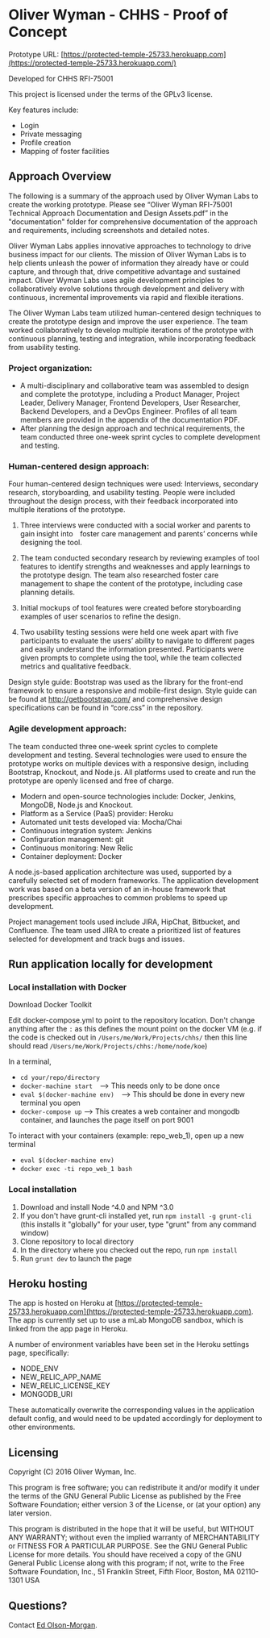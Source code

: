 # Oliver Wyman - CHHS - Proof of Concept

Prototype URL: [https://protected-temple-25733.herokuapp.com](https://protected-temple-25733.herokuapp.com/)

Developed for CHHS RFI-75001

This project is licensed under the terms of the GPLv3 license.

Key features include:

* Login
* Private messaging
* Profile creation
* Mapping of foster facilities

## Approach Overview

The following is a summary of the approach used by Oliver Wyman Labs to create the working prototype. Please see “Oliver Wyman RFI-75001 Technical Approach Documentation and Design Assets.pdf” in the "documentation" folder for comprehensive documentation of the approach and requirements, including screenshots and detailed notes. 

Oliver Wyman Labs applies innovative approaches to technology to drive business impact for our clients. The mission of Oliver Wyman Labs is to help clients unleash the power of information they already have or could capture, and through that, drive competitive advantage and sustained impact. Oliver Wyman Labs uses agile development principles to collaboratively evolve solutions through development and delivery with continuous, incremental improvements via rapid and flexible iterations.

The Oliver Wyman Labs team utilized human-centered design techniques to create the prototype design and improve the user experience. The team worked collaboratively to develop multiple iterations of the prototype with continuous planning, testing and integration, while incorporating feedback from usability testing.

### Project organization: 

* A multi-disciplinary and collaborative team was assembled to design and complete the prototype, including a Product Manager, Project Leader, Delivery Manager, Frontend Developers, User Researcher, Backend Developers, and a DevOps Engineer. Profiles of all team members are provided in the appendix of the documentation PDF.
* After planning the design approach and technical requirements, the team conducted three one-week sprint cycles to complete development and testing.

### Human-centered design approach:

Four human-centered design techniques were used: Interviews, secondary research, storyboarding, and usability testing. People were included throughout the design process, with their feedback incorporated into multiple iterations of the prototype.

1. Three interviews were conducted with a social worker and parents to gain insight into  foster care management and parents’ concerns while designing the tool.

2. The team conducted secondary research by reviewing examples of tool features to identify strengths and weaknesses and apply learnings to the prototype design. The team also researched foster care management to shape the content of the prototype, including case planning details.

3. Initial mockups of tool features were created before storyboarding examples of user scenarios to refine the design.

4. Two usability testing sessions were held one week apart with five participants to evaluate the users’ ability to navigate to different pages and easily understand the information presented. Participants were given prompts to complete using the tool, while the team collected metrics and qualitative feedback.

Design style guide: Bootstrap was used as the library for the front-end framework to ensure a responsive and mobile-first design. Style guide can be found at http://getbootstrap.com/ and comprehensive design specifications can be found in “core.css” in the repository.

### Agile development approach:

The team conducted three one-week sprint cycles to complete development and testing. Several technologies were used to ensure the prototype works on multiple devices with a responsive design, including Bootstrap, Knockout, and Node.js. All platforms used to create and run the prototype are openly licensed and free of charge.

* Modern and open-source technologies include: Docker, Jenkins, MongoDB, Node.js and Knockout.
* Platform as a Service (PaaS) provider: Heroku
* Automated unit tests developed via: Mocha/Chai
* Continuous integration system: Jenkins
* Configuration management: git
* Continuous monitoring: New Relic
* Container deployment: Docker

A node.js-based application architecture was used, supported by a carefully selected set of modern frameworks. The application development work was based on a beta version of an in-house framework that prescribes specific approaches to common problems to speed up development.

Project management tools used include JIRA, HipChat, Bitbucket, and Confluence. The team used JIRA to create a prioritized list of features selected for development and track bugs and issues.

## Run application locally for development

### Local installation with Docker

Download Docker Toolkit

Edit docker-compose.yml to point to the repository location. Don't change anything after the `:` as this defines the mount point on the docker VM (e.g. if the code is checked out in `/Users/me/Work/Projects/chhs/` then this line should read `/Users/me/Work/Projects/chhs:/home/node/koe`)

In a terminal, 

* `cd your/repo/directory`
* `docker-machine start`  --> This needs only to be done once
* `eval $(docker-machine env)`  --> This should be done in every new terminal you open
* `docker-compose up` --> This creates a web container and mongodb container, and launches the page itself on port 9001

To interact with your containers (example: repo_web_1), open up a new terminal

* `eval $(docker-machine env)`
* `docker exec -ti repo_web_1 bash`

### Local installation

1. Download and install Node ^4.0 and NPM ^3.0
2. If you don't have grunt-cli installed yet, run `npm install -g grunt-cli` (this installs it "globally" for your user, type "grunt" from any command window)
3. Clone repository to local directory
4. In the directory where you checked out the repo, run `npm install`
5. Run `grunt dev` to launch the page

## Heroku hosting

The app is hosted on Heroku at [https://protected-temple-25733.herokuapp.com](https://protected-temple-25733.herokuapp.com). The app is currently set up to use a mLab MongoDB sandbox, which is linked from the app page in Heroku.

A number of environment variables have been set in the Heroku settings page, specifically:

 * NODE_ENV
 * NEW_RELIC_APP_NAME
 * NEW_RELIC_LICENSE_KEY
 * MONGODB_URI

These automatically overwrite the corresponding values in the application default config, and would need to be updated accordingly for deployment to other environments.

## Licensing
Copyright (C) 2016 Oliver Wyman, Inc.

This program is free software; you can redistribute it and/or modify it under the terms of the GNU General Public License as published by the Free Software Foundation; either version 3 of the License, or (at your option) any later version. 

This program is distributed in the hope that it will be useful, but WITHOUT ANY WARRANTY; without even the implied warranty of MERCHANTABILITY or FITNESS FOR A PARTICULAR PURPOSE.  See the GNU General Public License for more details. You should have received a copy of the GNU General Public License along with this program; if not, write to the Free Software Foundation, Inc., 51 Franklin Street, Fifth Floor, Boston, MA 02110-1301  USA

## Questions?

Contact [Ed Olson-Morgan](mailto:Edmund.Olson-Morgan@oliverwyman.com).